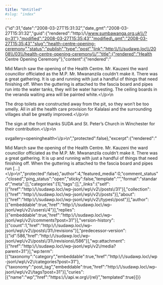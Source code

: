 ```yaml
---
title: "Untitled"
#slug: "index"
---
```


{"id":31,"date":"2008-03-27T15:31:32","date\_gmt":"2008-03-27T15:31:32","guid":{"rendered":"http:\\/\\/www.sumbawanga.org.uk\\/?p=31"},"modified":"2008-03-27T15:35:43","modified\_gmt":"2008-03-27T15:35:43","slug":"health-centre-opening-ceremony","status":"publish","type":"post","link":"http:\\/\\/sudawp.loc\\/2008\\/03\\/health-centre-opening-ceremony\\/","title":{"rendered":"Health Centre Opening Ceremony"},"content":{"rendered":"

Mid March saw the opening of the Health Centre. Mr. Kauzeni the ward councillor officiated as the M.P. Mr. Mwananzila couldn’t make it. There was a great gathering. It is up and running with just a handful of things that need finishing off. When the guttering is attached to the fascia board and pipes run into the water tanks, they will be water harvesting. The ceiling boards in the veranda waiting area will be painted white.<\\/p>\\n

The drop toilets are constructed away from the pit, so they won’t be too smelly. All in all the health care provision for Kalalasi and the surrounding villages shall be greatly improved.<\\/p>\\n

The sign at the front thanks SUDA and St. Peter’s Church in Winchester for their contribution.<\\/p>\\n

svgallery=openinghealth<\\/p>\\n","protected":false},"excerpt":{"rendered":"

Mid March saw the opening of the Health Centre. Mr. Kauzeni the ward councillor officiated as the M.P. Mr. Mwananzila couldn’t make it. There was a great gathering. It is up and running with just a handful of things that need finishing off. When the guttering is attached to the fascia board and pipes run \[…\]<\\/p>\\n","protected":false},"author":4,"featured\_media":0,"comment\_status":"closed","ping\_status":"open","sticky":false,"template":"","format":"standard","meta":\[\],"categories":\[1\],"tags":\[\],"\_links":{"self":\[{"href":"http:\\/\\/sudawp.loc\\/wp-json\\/wp\\/v2\\/posts\\/31"}\],"collection":\[{"href":"http:\\/\\/sudawp.loc\\/wp-json\\/wp\\/v2\\/posts"}\],"about":\[{"href":"http:\\/\\/sudawp.loc\\/wp-json\\/wp\\/v2\\/types\\/post"}\],"author":\[{"embeddable":true,"href":"http:\\/\\/sudawp.loc\\/wp-json\\/wp\\/v2\\/users\\/4"}\],"replies":\[{"embeddable":true,"href":"http:\\/\\/sudawp.loc\\/wp-json\\/wp\\/v2\\/comments?post=31"}\],"version-history":\[{"count":1,"href":"http:\\/\\/sudawp.loc\\/wp-json\\/wp\\/v2\\/posts\\/31\\/revisions"}\],"predecessor-version":\[{"id":586,"href":"http:\\/\\/sudawp.loc\\/wp-json\\/wp\\/v2\\/posts\\/31\\/revisions\\/586"}\],"wp:attachment":\[{"href":"http:\\/\\/sudawp.loc\\/wp-json\\/wp\\/v2\\/media?parent=31"}\],"wp:term":\[{"taxonomy":"category","embeddable":true,"href":"http:\\/\\/sudawp.loc\\/wp-json\\/wp\\/v2\\/categories?post=31"},{"taxonomy":"post\_tag","embeddable":true,"href":"http:\\/\\/sudawp.loc\\/wp-json\\/wp\\/v2\\/tags?post=31"}\],"curies":\[{"name":"wp","href":"https:\\/\\/api.w.org\\/{rel}","templated":true}\]}}